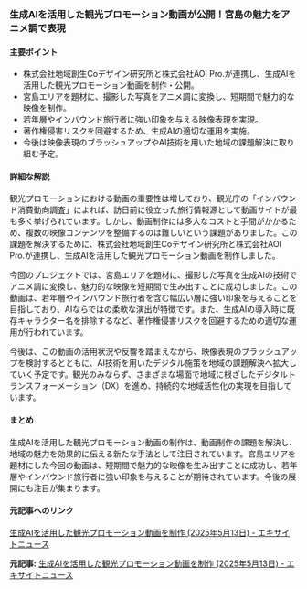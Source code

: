 ### 生成AIを活用した観光プロモーション動画が公開！宮島の魅力をアニメ調で表現

#### 主要ポイント
- 株式会社地域創生Coデザイン研究所と株式会社AOI Pro.が連携し、生成AIを活用した観光プロモーション動画を制作・公開。
- 宮島エリアを題材に、撮影した写真をアニメ調に変換し、短期間で魅力的な映像を制作。
- 若年層やインバウンド旅行者に強い印象を与える映像表現を実現。
- 著作権侵害リスクを回避するため、生成AIの適切な運用を実施。
- 今後は映像表現のブラッシュアップやAI技術を用いた地域の課題解決に取り組む予定。

#### 詳細な解説

観光プロモーションにおける動画の重要性は増しており、観光庁の「インバウンド消費動向調査」によれば、訪日前に役立った旅行情報源として動画サイトが最も多く挙げられています。しかし、動画制作には多大なコストと手間がかかるため、複数の映像コンテンツを整備するのは難しいという課題がありました。この課題を解決するために、株式会社地域創生Coデザイン研究所と株式会社AOI Pro.が連携し、生成AIを活用した観光プロモーション動画を制作しました。

今回のプロジェクトでは、宮島エリアを題材に、撮影した写真を生成AIの技術でアニメ調に変換し、魅力的な映像を短期間で生み出すことに成功しました。この動画は、若年層やインバウンド旅行者を含む幅広い層に強い印象を与えることを目指しており、AIならではの柔軟な演出が特徴です。また、生成AIの導入時に既存キャラクター名を排除するなど、著作権侵害リスクを回避するための適切な運用が行われています。

今後は、この動画の活用状況や反響を踏まえながら、映像表現のブラッシュアップを検討するとともに、AI技術を用いたデジタル施策を地域の課題解決へ拡大していく予定です。観光のみならず、さまざまな場面で地域に根ざしたデジタルトランスフォーメーション（DX）を進め、持続的な地域活性化の実現を目指しています。

#### まとめ

生成AIを活用した観光プロモーション動画の制作は、動画制作の課題を解決し、地域の魅力を効果的に伝える新たな手法として注目されています。宮島エリアを題材にした今回の動画は、短期間で魅力的な映像を生み出すことに成功し、若年層やインバウンド旅行者に強い印象を与えることが期待されています。今後の展開にも注目が集まります。

#### 元記事へのリンク
[生成AIを活用した観光プロモーション動画を制作 (2025年5月13日) - エキサイトニュース](https://www.excite.co.jp/news/article/Atpress_435910/)

**元記事:** [生成AIを活用した観光プロモーション動画を制作 (2025年5月13日) - エキサイトニュース](https://www.excite.co.jp/news/article/Atpress_435910/)